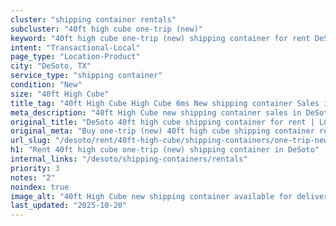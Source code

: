 ```yaml
---
cluster: "shipping container rentals"
subcluster: "40ft high cube one-trip (new)"
keyword: "40ft high cube one-trip (new) shipping container for rent DeSoto, TX"
intent: "Transactional-Local"
page_type: "Location-Product"
city: "DeSoto, TX"
service_type: "shipping container"
condition: "New"
size: "40ft High Cube"
title_tag: "40ft High Cube High Cube 6ms New shipping container Sales in DeSoto | LC Container"
meta_description: "40ft High Cube new shipping container sales in DeSoto. High cube containers with extra height. Fast delivery, competitive pricing. Serving shipping containers area. Quote ID: 2Z0. Call (214) 524-4168 for your free quote today."
original_title: "DeSoto 40ft high cube shipping container for rent | LC"
original_meta: "Buy one-trip (new) 40ft high cube shipping container rent with local delivery in DeSoto, TX. LC Container — local Since 2003. Request a fast quote today."
url_slug: "/desoto/rent/40ft-high-cube/shipping-containers/one-trip-new"
h1: "Rent 40ft high cube one-trip (new) shipping container in DeSoto"
internal_links: "/desoto/shipping-containers/rentals"
priority: 3
notes: "2"
noindex: true
image_alt: "40ft High Cube new shipping container available for delivery in DeSoto"
last_updated: "2025-10-20"
---
```


<!-- TODO: Add unique city/inventory copy, images, and internal links here. -->
